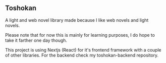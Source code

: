 ## Toshokan

A light and web novel library made because I like web novels and light novels.

Please note that for now this is mainly for learning purposes, I do hope to take it farther one day though.

This project is using Nextjs (React) for it's frontend framework with a couple of other libraries.
For the backend check my toshokan-backend repository.
